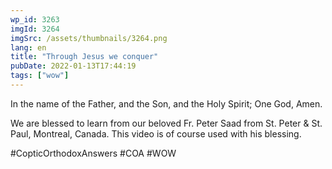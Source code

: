 ```yaml
---
wp_id: 3263
imgId: 3264
imgSrc: /assets/thumbnails/3264.png
lang: en
title: "Through Jesus we conquer"
pubDate: 2022-01-13T17:44:19
tags: ["wow"]
---
```


<!-- page: 6 -->

<p>In the name of the Father, and the Son, and the Holy Spirit; One God, Amen.</p>
<p>We are blessed to learn from our beloved Fr. Peter Saad from St. Peter &amp; St. Paul, Montreal, Canada. This video is of course used with his blessing.</p>
<p>#CopticOrthodoxAnswers​ #COA​ #WOW​</p>
